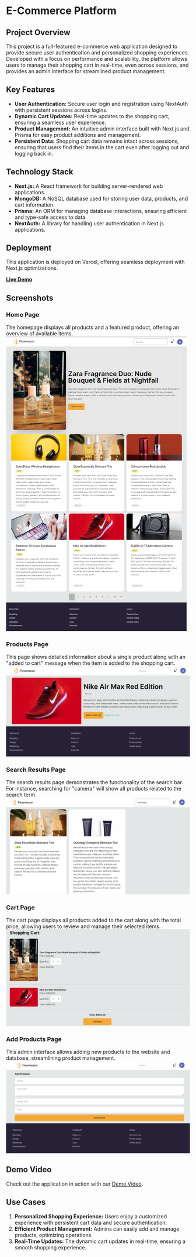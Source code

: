 # **E-Commerce Platform**

## **Project Overview**

This project is a full-featured e-commerce web application designed to provide secure user authentication and personalized shopping experiences. Developed with a focus on performance and scalability, the platform allows users to manage their shopping cart in real-time, even across sessions, and provides an admin interface for streamlined product management.

## **Key Features**

- **User Authentication:** Secure user login and registration using NextAuth with persistent sessions across logins.
- **Dynamic Cart Updates:** Real-time updates to the shopping cart, ensuring a seamless user experience.
- **Product Management:** An intuitive admin interface built with Next.js and Prisma for easy product additions and management.
- **Persistent Data:** Shopping cart data remains intact across sessions, ensuring that users find their items in the cart even after logging out and logging back in.

## **Technology Stack**

- **Next.js:** A React framework for building server-rendered web applications.
- **MongoDB:** A NoSQL database used for storing user data, products, and cart information.
- **Prisma:** An ORM for managing database interactions, ensuring efficient and type-safe access to data.
- **NextAuth:** A library for handling user authentication in Next.js applications.

## **Deployment**

This application is deployed on Vercel, offering seamless deployment with Next.js optimizations.

**[Live Demo](https://next-js-ecommerce-r59rrcrit-asthapanda02-gmailcoms-projects.vercel.app/)**

## **Screenshots**
### **Home Page**
The homepage displays all products and a featured product, offering an overview of available items.
![Home Page](images/home.png)

### **Products Page**
This page shows detailed information about a single product along with an "added to cart" message when the item is added to the shopping cart.
![Product Page](images/add-to-cart.png)

### **Search Results Page**
The search results page demonstrates the functionality of the search bar. For instance, searching for "camera" will show all products related to the search term.
![Search Results Page](images/search-function.png)

### **Cart Page**
The cart page displays all products added to the cart along with the total price, allowing users to review and manage their selected items.
![Cart Page](images/cart.png)

### **Add Products Page**
This admin interface allows adding new products to the website and database, streamlining product management.
![Add Products Page](images/add-product.png)



## **Demo Video**

Check out the application in action with our [Demo Video](https://drive.google.com/file/d/17dDXJXKbLOcgE1kEQLHTH_56I9DFuqQQ/view?usp=drive_link).

## **Use Cases**

1. **Personalized Shopping Experience:** Users enjoy a customized experience with persistent cart data and secure authentication.
2. **Efficient Product Management:** Admins can easily add and manage products, optimizing operations.
3. **Real-Time Updates:** The dynamic cart updates in real-time, ensuring a smooth shopping experience.
